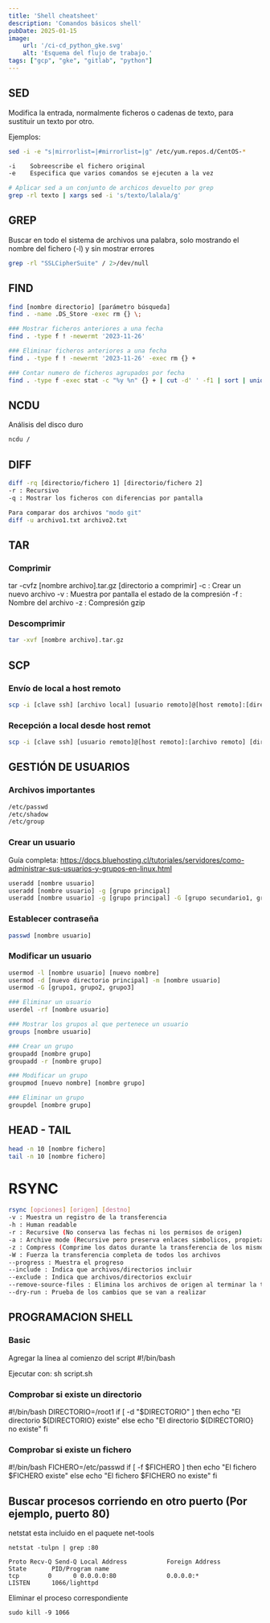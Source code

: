 ```yaml
---
title: 'Shell cheatsheet'
description: 'Comandos básicos shell'
pubDate: 2025-01-15
image:
    url: '/ci-cd_python_gke.svg'
    alt: 'Esquema del flujo de trabajo.'
tags: ["gcp", "gke", "gitlab", "python"]
---
```


## SED

Modifica la entrada, normalmente ficheros o cadenas de texto, para sustituir un texto por otro.

Ejemplos:

```bash
sed -i -e "s|mirrorlist=|#mirrorlist=|g" /etc/yum.repos.d/CentOS-*

-i    Sobreescribe el fichero original
-e    Especifica que varios comandos se ejecuten a la vez

# Aplicar sed a un conjunto de archicos devuelto por grep
grep -rl texto | xargs sed -i 's/texto/lalala/g'
```


## GREP

Buscar en todo el sistema de archivos una palabra, solo mostrando el nombre del fichero (-l) y sin mostrar errores
```bash
grep -rl "SSLCipherSuite" / 2>/dev/null
```


## FIND

```bash
find [nombre directorio] [parámetro búsqueda]
find . -name .DS_Store -exec rm {} \;

### Mostrar ficheros anteriores a una fecha
find . -type f ! -newermt '2023-11-26'

### Eliminar ficheros anteriores a una fecha
find . -type f ! -newermt '2023-11-26' -exec rm {} +

### Contar numero de ficheros agrupados por fecha
find . -type f -exec stat -c "%y %n" {} + | cut -d' ' -f1 | sort | uniq -c
```

## NCDU

Análisis del disco duro

```bash
ncdu /
```




## DIFF
```bash
diff -rq [directorio/fichero 1] [directorio/fichero 2]
-r : Recursivo
-q : Mostrar los ficheros con diferencias por pantalla

Para comparar dos archivos "modo git"
diff -u archivo1.txt archivo2.txt
```


## TAR

### Comprimir 
tar -cvfz [nombre archivo].tar.gz [directorio a comprimir]
-c : Crear un nuevo archivo
-v : Muestra por pantalla el estado de la compresión
-f : Nombre del archivo
-z : Compresión gzip

### Descomprimir
```bash
tar -xvf [nombre archivo].tar.gz
```


## SCP

### Envío de local a host remoto
```bash
scp -i [clave ssh] [archivo local] [usuario remoto]@[host remoto]:[directorio remoto] 
```

### Recepción a local desde host remot
```bash
scp -i [clave ssh] [usuario remoto]@[host remoto]:[archivo remoto] [directorio local]
```



## GESTIÓN DE USUARIOS

### Archivos importantes 

```bash
/etc/passwd
/etc/shadow
/etc/group
```

### Crear un usuario 
Guía completa: https://docs.bluehosting.cl/tutoriales/servidores/como-administrar-sus-usuarios-y-grupos-en-linux.html

```bash
useradd [nombre usuario]
useradd [nombre usuario] -g [grupo principal]
useradd [nombre usuario] -g [grupo principal] -G [grupo secundario1, grupo secundario2]
```

### Establecer contraseña
```bash
passwd [nombre usuario]
```

### Modificar un usuario

```bash
usermod -l [nombre usuario] [nuevo nombre]
usermod -d [nuevo directorio principal] -m [nombre usuario]
usermod -G [grupo1, grupo2, grupo3]

### Eliminar un usuario
userdel -rf [nombre usuario]

### Mostrar los grupos al que pertenece un usuario
groups [nombre usuario]

### Crear un grupo 
groupadd [nombre grupo]
groupadd -r [nombre grupo]

### Modificar un grupo
groupmod [nuevo nombre] [nombre grupo]

### Eliminar un grupo
groupdel [nombre grupo]
```


## HEAD - TAIL
```bash
head -n 10 [nombre fichero]
tail -n 10 [nombre fichero]
```



# RSYNC

```bash
rsync [opciones] [origen] [destno]
-v : Muestra un registro de la transferencia
-h : Human readable
-r : Recursive (No conserva las fechas ni los permisos de origen)
-a : Archive mode (Recursive pero preserva enlaces simbolicos, propietarios, permisos y las fechas de los datos de origen)
-z : Compress (Comprime los datos durante la transferencia de los mismos)
-W : Fuerza la transferencia completa de todos los archivos
--progress : Muestra el progreso
--include : Indica que archivos/directorios incluir
--exclude : Indica que archivos/directorios excluir
--remove-source-files : Elimina los archivos de origen al terminar la transferencia
--dry-run : Prueba de los cambios que se van a realizar
```


## PROGRAMACION SHELL

### Basic
Agregar la línea al comienzo del script
#!/bin/bash

Ejecutar con:
sh script.sh

### Comprobar si existe un directorio
#!/bin/bash
DIRECTORIO=/root1
if [ -d "$DIRECTORIO" ]
then
   echo "El directorio ${DIRECTORIO} existe"
else
   echo "El directorio ${DIRECTORIO} no existe"
fi

### Comprobar si existe un fichero
#!/bin/bash
FICHERO=/etc/passwd
if [ -f $FICHERO ]
then
   echo "El fichero $FICHERO existe"
else
   echo "El fichero $FICHERO no existe"
fi



## Buscar procesos corriendo en otro puerto (Por ejemplo, puerto 80)
netstat esta incluido en el paquete net-tools
```
netstat -tulpn | grep :80

Proto Recv-Q Send-Q Local Address           Foreign Address         State       PID/Program name 
tcp        0      0 0.0.0.0:80              0.0.0.0:*               LISTEN      1066/lighttpd
```

Eliminar el proceso correspondiente
```
sudo kill -9 1066
```


